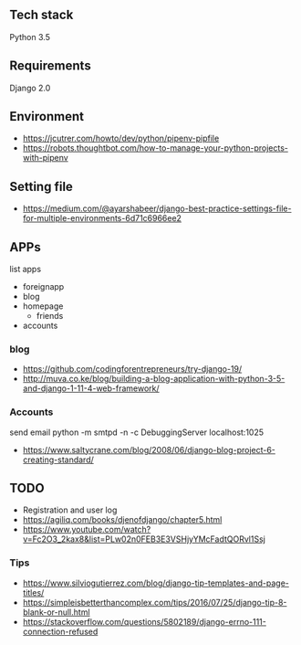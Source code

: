 ## Tech stack

Python 3.5

## Requirements

Django 2.0

## Environment

- https://jcutrer.com/howto/dev/python/pipenv-pipfile
- https://robots.thoughtbot.com/how-to-manage-your-python-projects-with-pipenv

## Setting file

- https://medium.com/@ayarshabeer/django-best-practice-settings-file-for-multiple-environments-6d71c6966ee2

## APPs

list apps
- foreignapp
- blog
- homepage
    - friends
- accounts

### blog

- https://github.com/codingforentrepreneurs/try-django-19/
- http://muva.co.ke/blog/building-a-blog-application-with-python-3-5-and-django-1-11-4-web-framework/

### Accounts

send email
python -m smtpd -n -c DebuggingServer localhost:1025

- https://www.saltycrane.com/blog/2008/06/django-blog-project-6-creating-standard/

## TODO

- Registration and user log
- https://agiliq.com/books/djenofdjango/chapter5.html
- https://www.youtube.com/watch?v=Fc2O3_2kax8&list=PLw02n0FEB3E3VSHjyYMcFadtQORvl1Ssj

### Tips

- https://www.silviogutierrez.com/blog/django-tip-templates-and-page-titles/
- https://simpleisbetterthancomplex.com/tips/2016/07/25/django-tip-8-blank-or-null.html
- https://stackoverflow.com/questions/5802189/django-errno-111-connection-refused
